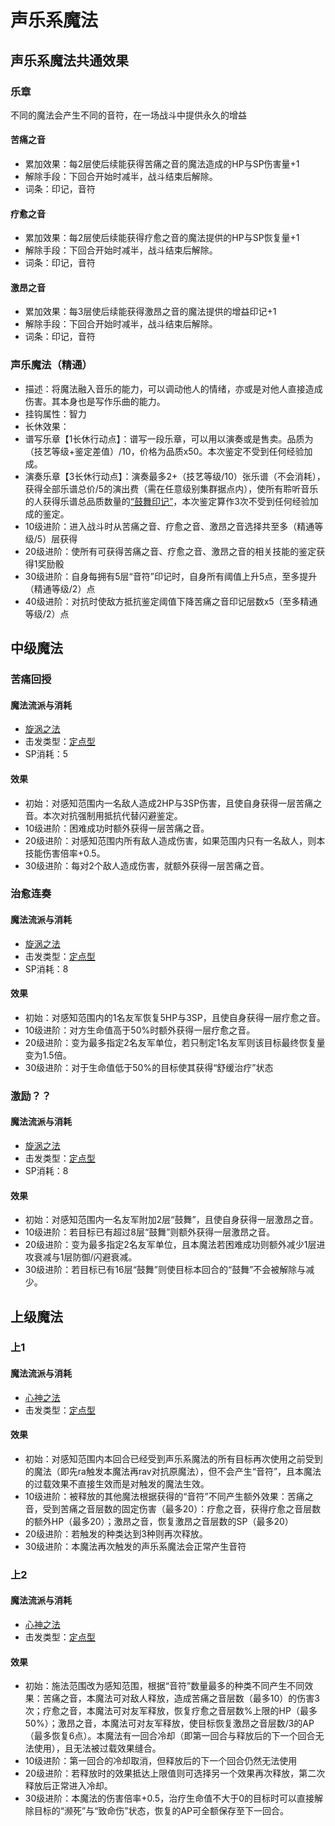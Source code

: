 # 声乐系魔法

## 声乐系魔法共通效果

### 乐章

不同的魔法会产生不同的音符，在一场战斗中提供永久的增益

#### 苦痛之音

* 累加效果：每2层使后续能获得苦痛之音的魔法造成的HP与SP伤害量+1
* 解除手段：下回合开始时减半，战斗结束后解除。
* 词条：印记，音符

#### 疗愈之音

* 累加效果：每2层使后续能获得疗愈之音的魔法提供的HP与SP恢复量+1
* 解除手段：下回合开始时减半，战斗结束后解除。
* 词条：印记，音符

#### 激昂之音

* 累加效果：每3层使后续能获得激昂之音的魔法提供的增益印记+1
* 解除手段：下回合开始时减半，战斗结束后解除。
* 词条：印记，音符

### 声乐魔法（精通）

* 描述：将魔法融入音乐的能力，可以调动他人的情绪，亦或是对他人直接造成伤害。其本身也是写作乐曲的能力。
* 挂钩属性：智力
* 长休效果：
* 谱写乐章【1长休行动点】：谱写一段乐章，可以用以演奏或是售卖。品质为（技艺等级+鉴定差值）/10，价格为品质x50。本次鉴定不受到任何经验加成。
* 演奏乐章【3长休行动点】：演奏最多2+（技艺等级/10）张乐谱（不会消耗），获得全部乐谱总价/5的演出费（需在任意级别集群据点内），使所有聆听音乐的人获得乐谱总品质数量的<a href="../../status/mark/#鼓舞印记" target="_blank">“鼓舞印记”</a>，本次鉴定算作3次不受到任何经验加成的鉴定。
* 10级进阶：进入战斗时从苦痛之音、疗愈之音、激昂之音选择共至多（精通等级/5）层获得
* 20级进阶：使所有可获得苦痛之音、疗愈之音、激昂之音的相关技能的鉴定获得1奖励骰
* 30级进阶：自身每拥有5层“音符”印记时，自身所有阈值上升5点，至多提升（精通等级/2）点
* 40级进阶：对抗时使敌方抵抗鉴定阈值下降苦痛之音印记层数x5（至多精通等级/2）点

## 中级魔法

### 苦痛回授

#### 魔法流派与消耗

* <a href="/rules/V4.x rules/8·magic/#旋涡之法" target="_blank">旋涡之法</a>
* 击发类型：<a href="/rules/V4.x rules/8·magic/#魔法的击发类型" target="_blank">定点型</a>
* SP消耗：5
#### 效果

* 初始：对感知范围内一名敌人造成2HP与3SP伤害，且使自身获得一层苦痛之音。本次对抗强制用抵抗代替闪避鉴定。
* 10级进阶：困难成功时额外获得一层苦痛之音。
* 20级进阶：对感知范围内所有敌人造成伤害，如果范围内只有一名敌人，则本技能伤害倍率+0.5。
* 30级进阶：每对2个敌人造成伤害，就额外获得一层苦痛之音。

### 治愈连奏

#### 魔法流派与消耗

* <a href="/rules/V4.x rules/8·magic/#旋涡之法" target="_blank">旋涡之法</a>
* 击发类型：<a href="/rules/V4.x rules/8·magic/#魔法的击发类型" target="_blank">定点型</a>
* SP消耗：8

#### 效果

* 初始：对感知范围内的1名友军恢复5HP与3SP，且使自身获得一层疗愈之音。
* 10级进阶：对方生命值高于50%时额外获得一层疗愈之音。
* 20级进阶：变为最多指定2名友军单位，若只制定1名友军则该目标最终恢复量变为1.5倍。
* 30级进阶：对于生命值低于50%的目标使其获得“舒缓治疗”状态

### 激励？？

#### 魔法流派与消耗

* <a href="/rules/V4.x rules/8·magic/#旋涡之法" target="_blank">旋涡之法</a>
* 击发类型：<a href="/rules/V4.x rules/8·magic/#魔法的击发类型" target="_blank">定点型</a>
* SP消耗：8

#### 效果

* 初始：对感知范围内一名友军附加2层“鼓舞”，且使自身获得一层激昂之音。
* 10级进阶：若目标已有超过8层“鼓舞”则额外获得一层激昂之音。
* 20级进阶：变为最多指定2名友军单位，且本魔法若困难成功则额外减少1层进攻衰减与1层防御/闪避衰减。
* 30级进阶：若目标已有16层“鼓舞”则使目标本回合的“鼓舞”不会被解除与减少。

## 上级魔法

### 上1

#### 魔法流派与消耗

* <a href="/rules/V4.x rules/8·magic/#心神之法" target="_blank">心神之法</a>
* 击发类型：<a href="/rules/V4.x rules/8·magic/#魔法的击发类型" target="_blank">定点型</a>

#### 效果

* 初始：对感知范围内本回合已经受到声乐系魔法的所有目标再次使用之前受到的魔法（即先ra触发本魔法再rav对抗原魔法），但不会产生“音符”，且本魔法的过载效果不直接生效而是对触发的魔法生效。
* 10级进阶：被释放的其他魔法根据获得的“音符”不同产生额外效果：苦痛之音，受到苦痛之音层数的固定伤害（最多20）：疗愈之音，获得疗愈之音层数的额外HP（最多20）；激昂之音，恢复激昂之音层数的SP（最多20）
* 20级进阶：若触发的种类达到3种则再次释放。
* 30级进阶：本魔法再次触发的声乐系魔法会正常产生音符

### 上2

#### 魔法流派与消耗

* <a href="/rules/V4.x rules/8·magic/#心神之法" target="_blank">心神之法</a>
* 击发类型：<a href="/rules/V4.x rules/8·magic/#魔法的击发类型" target="_blank">定点型</a>

#### 效果

* 初始：施法范围改为感知范围，根据“音符”数量最多的种类不同产生不同效果：苦痛之音，本魔法可对敌人释放，造成苦痛之音层数（最多10）的伤害3次；疗愈之音，本魔法可对友军释放，恢复疗愈之音层数%上限的HP（最多50%）；激昂之音，本魔法可对友军释放，使目标恢复激昂之音层数/3的AP（最多恢复6点）。本魔法有一回合冷却（即第一回合与释放后的下一个回合无法使用），且无法被过载效果缝合。
* 10级进阶：第一回合的冷却取消，但释放后的下一个回合仍然无法使用
* 20级进阶：若释放时的效果抵达上限值则可选择另一个效果再次释放，第二次释放后正常进入冷却。
* 30级进阶：本魔法的伤害倍率+0.5，治疗生命值不大于0的目标时可以直接解除目标的“濒死”与“致命伤”状态，恢复的AP可全额保存至下一回合。
